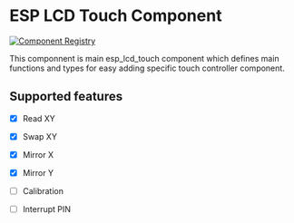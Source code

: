 # ESP LCD Touch Component

[![Component Registry](https://components.espressif.com/components/espressif/esp_lcd_touch/badge.svg)](https://components.espressif.com/components/espressif/esp_lcd_touch)

This componnent is main esp_lcd_touch component which defines main functions and types for easy adding specific touch controller component.

## Supported features

- [x] Read XY
- [x] Swap XY
- [x] Mirror X
- [x] Mirror Y
- [ ] Calibration
- [ ] Interrupt PIN

